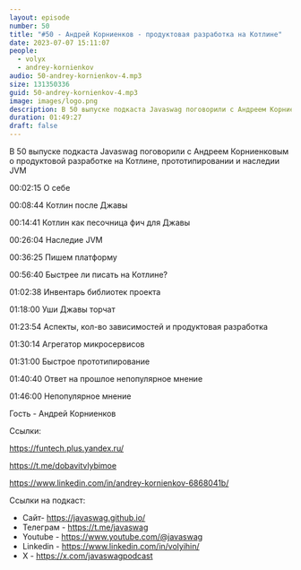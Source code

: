 ```yaml
---
layout: episode
number: 50
title: "#50 - Андрей Корниенков - продуктовая разработка на Котлине"
date: 2023-07-07 15:11:07
people:
  - volyx
  - andrey-kornienkov
audio: 50-andrey-kornienkov-4.mp3
size: 131350336   
guid: 50-andrey-kornienkov-4.mp3
image: images/logo.png
description: В 50 выпуске подкаста Javaswag поговорили с Андреем Корниенковым о продуктовой разработке на Котлине, прототипировании и наследии JVM
duration: 01:49:27
draft: false
---
```


В 50 выпуске подкаста Javaswag поговорили с Андреем Корниенковым о продуктовой разработке на Котлине, прототипировании и наследии JVM

00:02:15 О себе

00:08:44 Котлин после Джавы

00:14:41 Котлин как песочница фич для Джавы

00:26:04 Наследие JVM

00:36:25 Пишем платформу 

00:56:40 Быстрее ли писать на Котлине? 

01:02:38 Инвентарь библиотек проекта

01:18:00 Уши Джавы торчат

01:23:54 Аспекты, кол-во зависимостей и продуктовая разработка 

01:30:14 Агрегатор микросервисов 

01:31:00 Быстрое прототипирование

01:40:40 Ответ на прошлое непопулярное мнение

01:46:00 Непопулярное мнение 

Гость - Андрей Корниенков

Ссылки:

https://funtech.plus.yandex.ru/

https://t.me/dobavitvlybimoe

https://www.linkedin.com/in/andrey-kornienkov-6868041b/

Ссылки на подкаст:

* Сайт-  https://javaswag.github.io/
* Телеграм - https://t.me/javaswag
* Youtube - https://www.youtube.com/@javaswag
* Linkedin - https://www.linkedin.com/in/volyihin/
* X - https://x.com/javaswagpodcast








